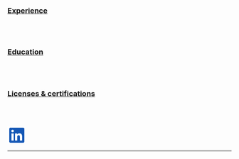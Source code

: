 <body style="background-color:water;">

### [Experience](/Experience.md)

<br>
<br>

### [Education](/Education.md)

<br>
<br>

### [Licenses & certifications](/Certifications.md)

<br>
<br>

[![Logo!](/Bilder/Logo.png)](https://www.linkedin.com/in/rune-andersen-9837a733/)

---
